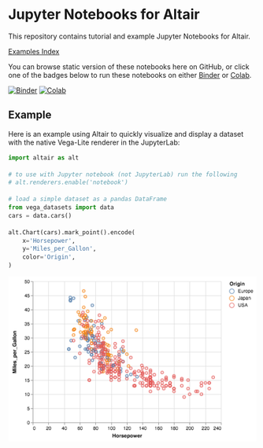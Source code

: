 # Jupyter Notebooks for Altair

This repository contains tutorial and example Jupyter Notebooks for Altair.

[Examples Index](notebooks/Index.ipynb)

You can browse static version of these notebooks here on GitHub, or click one of
the badges below to run these notebooks on either [Binder](https://mybinder.org/) or [Colab](http://colab.research.google.com).

[![Binder](https://beta.mybinder.org/badge.svg)](https://mybinder.org/v2/gh/altair-viz/altair_notebooks/master?urlpath=%2Flab)
[![Colab](https://colab.research.google.com/assets/colab-badge.svg)](https://colab.research.google.com/github/altair-viz/altair_notebooks/blob/master/notebooks/Index.ipynb)

## Example

Here is an example using Altair to quickly visualize and display a dataset with the native Vega-Lite renderer in the JupyterLab:

```python
import altair as alt

# to use with Jupyter notebook (not JupyterLab) run the following
# alt.renderers.enable('notebook')

# load a simple dataset as a pandas DataFrame
from vega_datasets import data
cars = data.cars()

alt.Chart(cars).mark_point().encode(
    x='Horsepower',
    y='Miles_per_Gallon',
    color='Origin',
)
```

![Altair Visualization](images/cars.png?raw=true)
